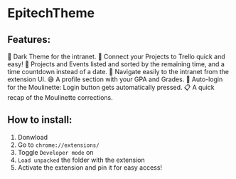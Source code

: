 # EpitechTheme

<h2>Features:</h2>

🌙 Dark Theme for the intranet.
📝 Connect your Projects to Trello quick and easy!
📩 Projects and Events listed and sorted by the remaining time, and a time countdown instead of a date.
🔗 Navigate easily to the intranet from the extension UI.
😅 A profile section with your GPA and Grades.
🚀 Auto-login for the Moulinette: Login button gets automatically pressed.
📋 A quick recap of the Moulinette corrections.

<h2>How to install:</h2>

1. Donwload
2. Go to `chrome://extensions/`
3. Toggle `Developer mode` on
4. `Load unpacked` the folder with the extension
5. Activate the extension and pin it for easy access!
